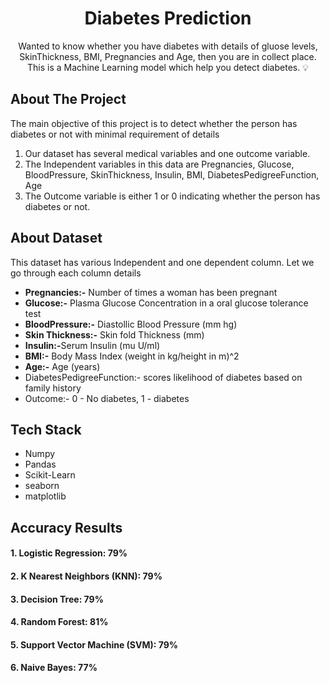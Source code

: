 <h1 align="center">Diabetes Prediction</h1>
<p align="center">
    Wanted to know whether you have diabetes with details of gluose levels, SkinThickness, BMI, Pregnancies and Age,
    then you are in collect place. This is a Machine Learning model which help you detect diabetes. 💡<br/> 
</p>
<!-- ABOUT THE PROJECT -->
<h2> About The Project</h2>
<p>The main objective of this project is to detect whether the person has diabetes or not with 
minimal requirement of details</p>
<ol>
<li> Our dataset has several medical variables and one outcome variable.</li>
<li> The Independent variables in this data are Pregnancies, Glucose, BloodPressure, SkinThickness, Insulin,
BMI, DiabetesPedigreeFunction, Age</li>
<li> The Outcome variable is either 1 or 0 indicating whether the person has diabetes or not.</li>
</ol>
<h2>About Dataset</h2>
<p>This dataset has various Independent and one dependent column. Let we go through each column details</p>
<ul>
<li><b>Pregnancies:-</b> Number of times a woman has been pregnant</li>
<li><b>Glucose:-</b> Plasma Glucose Concentration in a oral glucose tolerance test</li>
<li><b>BloodPressure:-</b> Diastollic Blood Pressure (mm hg)</li>
<li><b>Skin Thickness:-</b> Skin fold Thickness (mm) </li>
<li><b>Insulin:-</b>Serum Insulin (mu U/ml)</li>
<li><b>BMI:-</b> Body Mass Index (weight in kg/height in m)^2</li>
<li><b>Age:-</b> Age (years)</li>
<li>DiabetesPedigreeFunction:-</b> scores likelihood of diabetes based on family history</li>
<li>Outcome:-</b> 0 - No diabetes, 1 - diabetes</li>
</ul>
<h2>Tech Stack</h2>
<ul>
 <li>Numpy</li>
 <li>Pandas</li>
 <li>Scikit-Learn</li>
 <li>seaborn</li>
 <li>matplotlib</li>
</ul>

<h2>Accuracy Results</h2>
<h4>1. Logistic Regression: 79%</h4>
<h4>2. K Nearest Neighbors (KNN): 79%</h4>
<h4>3. Decision Tree: 79%</h4>
<h4>4. Random Forest: 81%</h4>
<h4>5. Support Vector Machine (SVM): 79%</h4>
<h4>6. Naive Bayes: 77%</h4>

